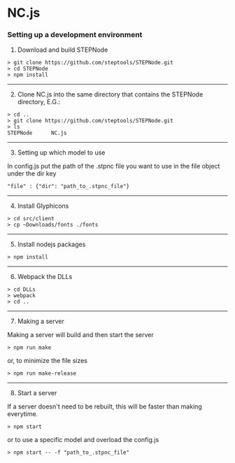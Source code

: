 # NC.js


### Setting up a development environment

  1. Download and build STEPNode

  ```
  > git clone https://github.com/steptools/STEPNode.git
  > cd STEPNode
  > npm install
  ```

  ------------------------------------------------------------------------------
  2. Clone NC.js into the same directory that contains the STEPNode
      directory, E.G.:

  ```
  > cd ..
  > git clone https://github.com/steptools/STEPNode.git
  > ls
  STEPNode      NC.js
  ```

  ------------------------------------------------------------------------------
  3. Setting up which model to use

  In config.js put the path of the .stpnc file you want to use in the file object
  under the dir key
 
  ```
  "file" : {"dir": "path_to_.stpnc_file"} 
  ```
 ------------------------------------------------------------------------------
  4. Install Glyphicons

  ```
  > cd src/client
  > cp ~Downloads/fonts ./fonts
  ```

  ------------------------------------------------------------------------------
  5. Install nodejs packages

  ```
  > npm install
  ```
  ------------------------------------------------------------------------------
  6. Webpack the DLLs

  ```
  > cd DLLs
  > webpack
  > cd ..
  ```
 ------------------------------------------------------------------------------
  7. Making a server

  Making a server will build and then start the server

  ```
  > npm run make
  ```

  or, to minimize the file sizes

  ```
  > npm run make-release
  ```
  ------------------------------------------------------------------------------
  8. Start a server

  If a server doesn't need to be rebuilt, this will be faster than making everytime. 

  ```
  > npm start
  ```

  or to use a specific model and overload the config.js
  
   ```
  > npm start -- -f "path_to_.stpnc_file"
  ```
